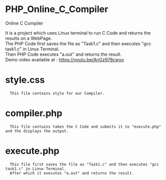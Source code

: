 # PHP_Online_C_Compiler
Online C Compiler

It is a project which uses Linux terminal to run C Code and returns the results on a WebPage. 
\
The PHP Code first saves the file as "Task1.c" and then executes "gcc task1.c" in Linux Terminal.\
Then PHP Code executes "a.out" and returns the result.\
Demo video available at : https://youtu.be/AnGz978cwyo
#  style.css
      This file contains style for our Compiler.

#  compiler.php
      This file contains takes the C Code and submits it to "execute.php" and the displays the output.

#  execute.php
      This file first saves the file as "Task1.c" and then executes "gcc task1.c" in Linux Terminal.
      After which it executes "a.out" and returns the result.


